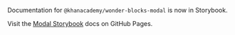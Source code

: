 Documentation for `@khanacademy/wonder-blocks-modal` is now in Storybook.

Visit the [Modal
Storybook](https://khan.github.io/wonder-blocks/?path=/docs/modal) docs on
GitHub Pages.